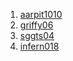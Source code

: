 1. [aarpit1010](https://aarpit1010.github.io/todolist/todo.html)
2. [griffy06](https://griffy06.github.io/To-Do-List/?#)
3. [sggts04](https://shreyasgupta.in/todos-opencode/without-backend/)
4. [infern018](https://infern018.github.io/todo_fend/todo.html)